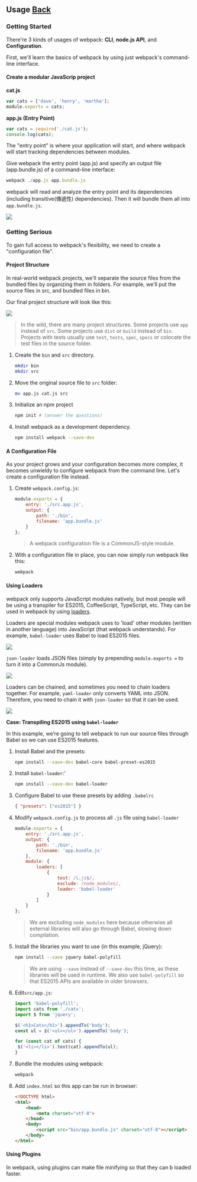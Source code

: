 ## Usage [Back](./../webpack.md)

### Getting Started

There're 3 kinds of usages of webpack: **CLI**, **node.js API**, and **Configuration**.

First, we'll learn the basics of webpack by using just webpack's command-line interface.

#### Create a modular JavaScrip project

**cat.js**

```js
var cats = ['dave', 'henry', 'martha'];
module.exports = cats;
```

**app.js (Entry Point)**

```js
var cats = require('./cat.js');
console.log(cats);
```

The "entry point" is where your application will start, and where webpack will start tracking dependencies between modules.

Give webpack the entry point (app.js) and specify an output file (app.bundle.js) of a command-line interface:

```js
webpack ./app.js app.bundle.js
```

webpack will read and analyze the entry point and its dependencies (including transitive(傳遞性) dependencies). Then it will bundle them all into `app.bundle.js`.

![](./how-it-works.png)

### Getting Serious

To gain full access to webpack's flexibility, we need to create a "configuration file".

#### Project Structure

In real-world webpack projects, we'll separate the source files from the bundled files by organizing them in folders. For example, we'll put the source files in src, and bundled files in bin.

Our final project structure will look like this:

![](./project-structure.png)

> In the wild, there are many project structures. Some projects use `app` instead of `src`. Some projects use `dist` or `build` instead of `bin`. Projects with tests usually use `test`, `tests`, `spec`, `specs` or colocate the test files in the source folder.

1. Create the `bin` and `src` directory.
    ```bash
    mkdir bin
    mkdir src
    ```
2. Move the original source file to `src` folder:
    ```bash
    mv app.js cat.js src
    ```
3. Initialize an npm project
    ```bash
    npm init # (answer the questions)
    ```
4. Install webpack as a development dependency.
    ```bash
    npm install webpack --save-dev
    ```

#### A Configuration File

As your project grows and your configuration becomes more complex, it becomes unwieldy to configure webpack from the command line. Let's create a configuration file instead.

1. Create `webpack.config.js`:
    ```js
    module.exports = {
        entry: './src.app.js',
        output: {
            path: './bin',
            filename: 'app.bundle.js'
        }
    };
    ```

    > A webpack configuration file is a CommonJS-style module.
2. With a configuration file in place, you can now simply run webpack like this:
    ```bash
    webpack
    ```

#### Using Loaders

webpack only supports JavaScript modules natively, but most people will be using a transpiler for ES2015, CoffeeScript, TypeScript, etc. They can be used in webpack by using [loaders](./../loader/loader.md).

Loaders are special modules webpack uses to 'load' other modules (written in another language) into JavaScript (that webpack understands). For example, `babel-loader` uses Babel to load ES2015 files.

![](./babel-loader.png)


`json-loader` loads JSON files (simply by prepending `module.exports =` to turn it into a CommonJs module).

![](./json-loader.png)

Loaders can be chained, and sometimes you need to chain loaders together. For example, `yaml-loader` only converts YAML into JSON. Therefore, you need to chain it with `json-loader` so that it can be used.

![](./yaml-loader.png)

**Case: Transpiling ES2015 using `babel-loader`**

In this example, we’re going to tell webpack to run our source files through Babel so we can use ES2015 features.

1. Install Babel and the presets:
    ```bash
    npm install --save-dev babel-core babel-preset-es2015
    ```
2. Install `babel-loader`:'
    ```bash
    npm install --save-dev babel-loader
    ```
3. Configure Babel to use these presets by adding `.babelrc`
    ```json
    { "presets": ["es2015"] }
    ```
4. Modify `webpack.config.js` to process all `.js` file using `babel-loader`
    ```js
    module.exports = {
        entry: './src.app.js',
        output: {
            path: './bin',
            filename: 'app.bundle.js'
        },
        module: {
            loaders: [
                {
                    test: /\.js$/,
                    exclude: /node_modules/,
                    loader: 'babel-loader'
                }
            ]
        }
    };
    ```

    > We are excluding `node_modules` here because otherwise all external libraries will also go through Babel, slowing down compilation.
5. Install the libraries you want to use (in this example, jQuery):
    ```bash
    npm install --save jquery babel-polyfill
    ```
    
    > We are using `--save` instead of `--save-dev` this time, as these libraries will be used in runtime. We also use `babel-polyfill` so that ES2015 APIs are available in older browsers.
6. Edit`src/app.js`:
    ```js
    import 'babel-polyfill';
    import cats from './cats';
    import $ from 'jquery';

    $('<h1>Cats</h1>').appendTo('body');
    const ul = $('<ul></ul>').appendTo('body');
    
    for (const cat of cats) {
     $('<li></li>').text(cat).appendTo(ul);
    }
    ```
7. Bundle the modules using webpack:
    ```bash
    webpack
    ```
8. Add `index.html` so this app can be run in browser:
    ```html
    <!DOCTYPE html>
    <html>
        <head>
            <meta charset="utf-8">
        </head>
        <body>
            <script src="bin/app.bundle.js" charset="utf-8"></script>
        </body>
    </html>
    ```

#### Using Plugins

In webpack, using plugins can make file minifying so that they can b loaded faster.
